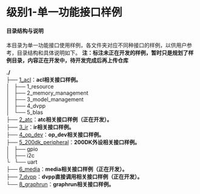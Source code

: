 # 级别1-单一功能接口样例

#### 目录结构与说明

本目录为单一功能接口使用样例，各文件夹对应不同种接口的样例，以供用户参考，目录结构和具体说明如下。
**注：标注未正在开发的样例，暂时只是规划了样例目录，内容正在开发中，待开发完成后再上传仓库**

**./**   
├── [1_acl](./1_acl)：**acl相关接口样例。**   
│   ├── 1_resource   
│   ├── 2_memory_management   
│   ├── 3_model_management   
│   ├── 4_dvpp     
│   └── 5_blas   
├── [2_atc](./2_atc)：**atc相关接口样例（正在开发）。**   
├── [3_ir](./3_ir)：**ir相关接口样例。**   
├── [4_op_dev](./4_op_dev)：**op_dev相关接口样例。**   
├── [5_200dk_peripheral](./5_200dk_peripheral)：**200DK外设相关接口样例。**   
│   ├── gpio   
│   ├── i2c   
└   └── uart   
├── [6_media](./6_media)：**media相关接口样例（正在开发）。**    
├── [7_dvpp](./7_dvpp)：**dvpp直接调用相关接口样例（正在开发）。**   
└── [8_graphrun](./8_graphrun)：**graphrun相关接口样例。**   